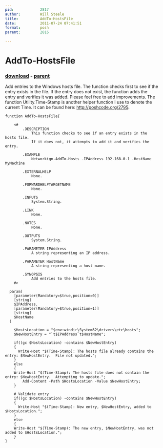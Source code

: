 ```yaml
---
pid:            2817
author:         Will Steele
title:          AddTo-HostsFile
date:           2011-07-24 07:41:51
format:         posh
parent:         2816

---
```


# AddTo-HostsFile

### [download](Scripts\2817.ps1) - [parent](Scripts\2816.md)

Add entries to the Windows hosts file.  The function checks first to see if the entry exists in the file.  If the entry does not exist, the function adds the entry and verifies it was added.  Please feel free to add improvements.  The function Utility.Time-Stamp is another helper function I use to denote the current Time.  It can be found here: http://poshcode.org/2795.

```posh
function AddTo-HostsFile{

	<#
		.DESCRIPTION
			This function checks to see if an entry exists in the hosts file.
			If it does not, it attempts to add it and verifies the entry.

		.EXAMPLE
			Networkign.AddTo-Hosts -IPAddress 192.168.0.1 -HostName MyMachine

		.EXTERNALHELP
			None.

		.FORWARDHELPTARGETNAME
			None.

		.INPUTS
			System.String.

		.LINK
			None.

		.NOTES
			None.

		.OUTPUTS
			System.String.

		.PARAMETER IPAddress
			A string representing an IP address.

		.PARAMETER HostName
			A string representing a host name.

		.SYNOPSIS
			Add entries to the hosts file.
	#>

  param(
    [parameter(Mandatory=$true,position=0)]
	[string]
	$IPAddress,
	[parameter(Mandatory=$true,position=1)]
	[string]
	$HostName
  )

	$HostsLocation = "$env:windir\System32\drivers\etc\hosts";
	$NewHostEntry = "`t$IPAddress`t$HostName";

	if((gc $HostsLocation) -contains $NewHostEntry)
	{
	  Write-Host "$(Time-Stamp): The hosts file already contains the entry: $NewHostEntry.  File not updated.";
	}
	else
	{
    Write-Host "$(Time-Stamp): The hosts file does not contain the entry: $NewHostEntry.  Attempting to update.";
		Add-Content -Path $HostsLocation -Value $NewHostEntry;
	}

	# Validate entry
	if((gc $HostsLocation) -contains $NewHostEntry)
	{
	  Write-Host "$(Time-Stamp): New entry, $NewHostEntry, added to $HostsLocation.";
	}
	else
	{
    Write-Host "$(Time-Stamp): The new entry, $NewHostEntry, was not added to $HostsLocation.";
	}
}
```
